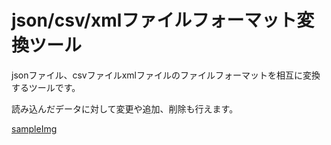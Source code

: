 # json/csv/xmlファイルフォーマット変換ツール

jsonファイル、csvファイルxmlファイルのファイルフォーマットを相互に変換するツールです。

読み込んだデータに対して変更や追加、削除も行えます。

[sampleImg](!https://github.com/Elsammit/jsonReadWriteApplication/blob/master/sample/sampleImg.png)
